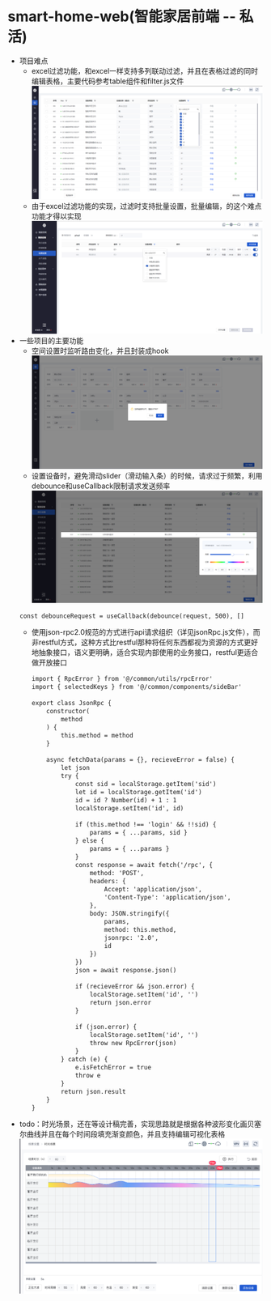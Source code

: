 # smart-home-web(智能家居前端 -- 私活)

- 项目难点
  - excel过滤功能，和excel一样支持多列联动过滤，并且在表格过滤的同时编辑表格，主要代码参考table组件和filter.js文件
    ![excel filter](/src/assets/snatshot/excel-filter.png "excel filter")
  - 由于excel过滤功能的实现，过滤时支持批量设置，批量编辑，的这个难点功能才得以实现
    ![batch setting](/src/assets/snatshot/batch-setting.png "batch setting")
- 一些项目的主要功能
  - 空间设置时监听路由变化，并且封装成hook
    ![listen-router-change](/src/assets/snatshot/listen-router-change.png "listen-router-change")
  - 设置设备时，避免滑动slider（滑动输入条）的时候，请求过于频繁，利用debounce和useCallback限制请求发送频率
  ![debounce-request](/src/assets/snatshot/debounce-request.png "debounce-request")
  ```
  const debounceRequest = useCallback(debounce(request, 500), []
  ```
  - 使用json-rpc2.0规范的方式进行api请求组织（详见jsonRpc.js文件），而非restful方式，这种方式比restful那种将任何东西都视为资源的方式更好地抽象接口，语义更明确，适合实现内部使用的业务接口，restful更适合做开放接口
    ```
    import { RpcError } from '@/common/utils/rpcError'
    import { selectedKeys } from '@/common/components/sideBar'

    export class JsonRpc {
        constructor(
            method
        ) {
            this.method = method
        }

        async fetchData(params = {}, recieveError = false) {
            let json
            try {
                const sid = localStorage.getItem('sid')
                let id = localStorage.getItem('id')
                id = id ? Number(id) + 1 : 1
                localStorage.setItem('id', id)

                if (this.method !== 'login' && !!sid) {
                    params = { ...params, sid }
                } else {
                    params = { ...params }
                }
                const response = await fetch('/rpc', {
                    method: 'POST',
                    headers: {
                        Accept: 'application/json',
                        'Content-Type': 'application/json',
                    },
                    body: JSON.stringify({
                        params,
                        method: this.method,
                        jsonrpc: '2.0',
                        id
                    })
                })
                json = await response.json()

                if (recieveError && json.error) {
                    localStorage.setItem('id', '')
                    return json.error
                }
    
                if (json.error) {
                    localStorage.setItem('id', '')
                    throw new RpcError(json)
                }
            } catch (e) {
                e.isFetchError = true
                throw e
            }
            return json.result
        }
    }
    ```
- todo：时光场景，还在等设计稿完善，实现思路就是根据各种波形变化画贝塞尔曲线并且在每个时间段填充渐变颜色，并且支持编辑可视化表格
    ![scene-time](/src/assets/snatshot/scene-time.png "scene-time")
  